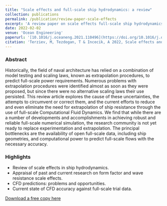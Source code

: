 ```yaml
---
title: "Scale effects and full-scale ship hydrodynamics: a review"
collection: publications
permalink: /publication/review-paper-scale-effects
excerpt: 'A review paper on scale effects full-scale ship hydrodynamics.'
date: 2022-02-02
venue: 'Ocean Engineering'
paperurl: '[10.1016/j.oceaneng.2021.110496](https://doi.org/10.1016/j.oceaneng.2021.110496)'
citation: 'Terziev, M, Tezdogan, T & Incecik, A 2022, Scale effects and full-scale ship hydrodynamics: a review, Ocean Engineering, vol. 245, 110496.'
---
```



### Abstract
Historically, the field of naval architecture has relied on a combination of model testing and scaling laws, known as extrapolation procedures, to predict full-scale power requirements. Numerous problems with extrapolation procedures were identified almost as soon as they were proposed, but since there were no alternative scaling laws their use persisted. This review article explores the cause of these uncertainties, the attempts to circumvent or correct them, and the current efforts to reduce and even eliminate the need for extrapolation of ship resistance through the use of full-scale Computational Fluid Dynamics. We find that while there are a number of developments and accomplishments in achieving robust and reliable full-scale numerical simulation, the research community is not yet ready to replace experimentation and extrapolation. The principal bottlenecks are the availability of open full-scale data, including ship geometries, and computational power to predict full-scale flows with the necessary accuracy. 

### Highlights

- Review of scale effects in ship hydrodynamics.
- Appraisal of past and current research on form factor and wave resistance scale effects.
- CFD predictions: problems and opportunities.
- Current state of CFD accuracy against full-scale trial data.

[Download a free copy here](http://momchil-terziev.github.io/files/Draft_1.pdf)

